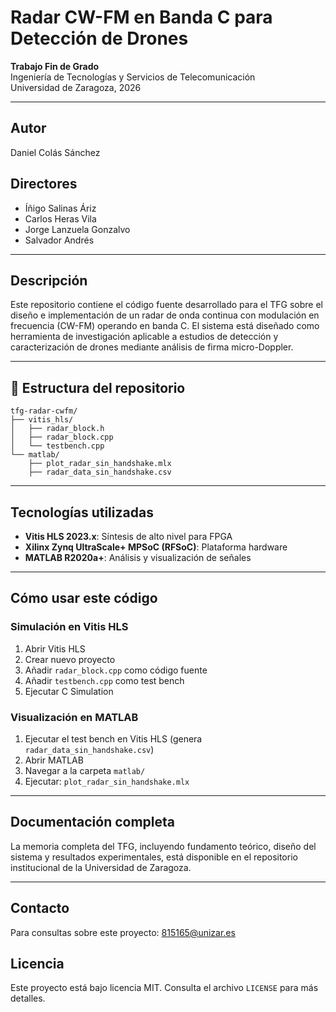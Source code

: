# Radar CW-FM en Banda C para Detección de Drones

**Trabajo Fin de Grado**  
Ingeniería de Tecnologías y Servicios de Telecomunicación  
Universidad de Zaragoza, 2026

---

## Autor
Daniel Colás Sánchez

## Directores
- Íñigo Salinas Áriz
- Carlos Heras Vila
- Jorge Lanzuela Gonzalvo
- Salvador Andrés

---

## Descripción

Este repositorio contiene el código fuente desarrollado para el TFG sobre el diseño e implementación de un radar de onda continua con modulación en frecuencia (CW-FM) operando en banda C. El sistema está diseñado como herramienta de investigación aplicable a estudios de detección y caracterización de drones mediante análisis de firma micro-Doppler.

---

## 📁 Estructura del repositorio
```
tfg-radar-cwfm/
├── vitis_hls/
│   ├── radar_block.h
│   ├── radar_block.cpp
│   └── testbench.cpp
└── matlab/
    ├── plot_radar_sin_handshake.mlx
    ├── radar_data_sin_handshake.csv
```

---

## Tecnologías utilizadas

- **Vitis HLS 2023.x**: Síntesis de alto nivel para FPGA
- **Xilinx Zynq UltraScale+ MPSoC (RFSoC)**: Plataforma hardware
- **MATLAB R2020a+**: Análisis y visualización de señales

---

## Cómo usar este código

### Simulación en Vitis HLS

1. Abrir Vitis HLS
2. Crear nuevo proyecto
3. Añadir `radar_block.cpp` como código fuente
4. Añadir `testbench.cpp` como test bench
5. Ejecutar C Simulation

### Visualización en MATLAB

1. Ejecutar el test bench en Vitis HLS (genera `radar_data_sin_handshake.csv`)
2. Abrir MATLAB
3. Navegar a la carpeta `matlab/`
4. Ejecutar: `plot_radar_sin_handshake.mlx`

---

## Documentación completa

La memoria completa del TFG, incluyendo fundamento teórico, diseño del sistema y resultados experimentales, está disponible en el repositorio institucional de la Universidad de Zaragoza.

---

## Contacto

Para consultas sobre este proyecto: 815165@unizar.es

## Licencia

Este proyecto está bajo licencia MIT. Consulta el archivo `LICENSE` para más detalles.
```
